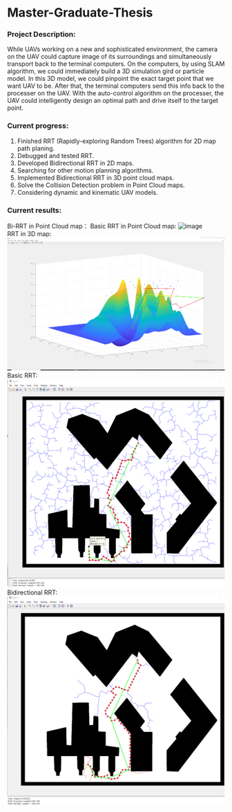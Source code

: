 # Master-Graduate-Thesis

### Project Description:
While UAVs working on a new and sophisticated environment, the camera on the UAV could capture image of its surroundings and simultaneously transport back to the terminal computers. On the computers, by using SLAM algorithm, we could immediately build a 3D simulation gird or particle model. In this 3D model, we could pinpoint the exact target point that we want UAV to be. After that, the terminal computers send this info back to the processer on the UAV. With the auto-control algorithm on the processer, the UAV could intelligently design an optimal path and drive itself to the target point. 

### Current progress:
1. Finished RRT (Rapidly-exploring Random Trees) algorithm for 2D map path planing.
2. Debugged and tested RRT.
3. Developed Bidirectional RRT in 2D maps.
4. Searching for other motion planning algorithms.
5. Implemented Bidirectional RRT in 3D point cloud maps.
6. Solve the Collision Detection problem in Point Cloud maps.
7. Considering dynamic and kinematic UAV models. 

### Current results:
Bi-RRT in Point Cloud map：
Basic RRT in Point Cloud map:
![image](week_6_01.png)  
RRT in 3D map:
![image](week3-1.png)
Basic RRT:  
![image](c1.png)   
Bidirectional RRT:  
![image](c2.png)

